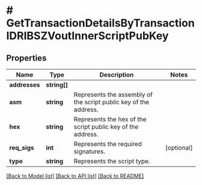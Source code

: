 # # GetTransactionDetailsByTransactionIDRIBSZVoutInnerScriptPubKey

## Properties

Name | Type | Description | Notes
------------ | ------------- | ------------- | -------------
**addresses** | **string[]** |  |
**asm** | **string** | Represents the assembly of the script public key of the address. |
**hex** | **string** | Represents the hex of the script public key of the address. |
**req_sigs** | **int** | Represents the required signatures. | [optional]
**type** | **string** | Represents the script type. |

[[Back to Model list]](../../README.md#models) [[Back to API list]](../../README.md#endpoints) [[Back to README]](../../README.md)
